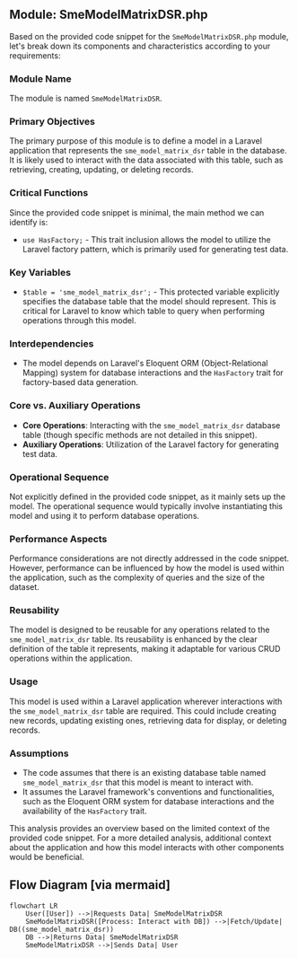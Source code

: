 ## Module: SmeModelMatrixDSR.php
Based on the provided code snippet for the `SmeModelMatrixDSR.php` module, let's break down its components and characteristics according to your requirements:

### Module Name
The module is named `SmeModelMatrixDSR`.

### Primary Objectives
The primary purpose of this module is to define a model in a Laravel application that represents the `sme_model_matrix_dsr` table in the database. It is likely used to interact with the data associated with this table, such as retrieving, creating, updating, or deleting records.

### Critical Functions
Since the provided code snippet is minimal, the main method we can identify is:
- `use HasFactory;` - This trait inclusion allows the model to utilize the Laravel factory pattern, which is primarily used for generating test data.

### Key Variables
- `$table = 'sme_model_matrix_dsr';` - This protected variable explicitly specifies the database table that the model should represent. This is critical for Laravel to know which table to query when performing operations through this model.

### Interdependencies
- The model depends on Laravel's Eloquent ORM (Object-Relational Mapping) system for database interactions and the `HasFactory` trait for factory-based data generation.

### Core vs. Auxiliary Operations
- **Core Operations**: Interacting with the `sme_model_matrix_dsr` database table (though specific methods are not detailed in this snippet).
- **Auxiliary Operations**: Utilization of the Laravel factory for generating test data.

### Operational Sequence
Not explicitly defined in the provided code snippet, as it mainly sets up the model. The operational sequence would typically involve instantiating this model and using it to perform database operations.

### Performance Aspects
Performance considerations are not directly addressed in the code snippet. However, performance can be influenced by how the model is used within the application, such as the complexity of queries and the size of the dataset.

### Reusability
The model is designed to be reusable for any operations related to the `sme_model_matrix_dsr` table. Its reusability is enhanced by the clear definition of the table it represents, making it adaptable for various CRUD operations within the application.

### Usage
This model is used within a Laravel application wherever interactions with the `sme_model_matrix_dsr` table are required. This could include creating new records, updating existing ones, retrieving data for display, or deleting records.

### Assumptions
- The code assumes that there is an existing database table named `sme_model_matrix_dsr` that this model is meant to interact with.
- It assumes the Laravel framework's conventions and functionalities, such as the Eloquent ORM system for database interactions and the availability of the `HasFactory` trait.

This analysis provides an overview based on the limited context of the provided code snippet. For a more detailed analysis, additional context about the application and how this model interacts with other components would be beneficial.
## Flow Diagram [via mermaid]
```mermaid
flowchart LR
    User([User]) -->|Requests Data| SmeModelMatrixDSR
    SmeModelMatrixDSR([Process: Interact with DB]) -->|Fetch/Update| DB((sme_model_matrix_dsr))
    DB -->|Returns Data| SmeModelMatrixDSR
    SmeModelMatrixDSR -->|Sends Data| User
```
